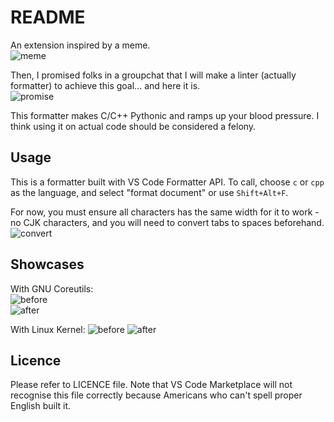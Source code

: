 # README

An extension inspired by a meme.  
![meme](https://dev.azure.com/axmmisaka-github/066f4776-f1d1-4a14-8191-c76c1ef48377/_apis/git/repositories/84f148da-18f5-47cb-99c8-6c50bb55f265/Items?path=/.attachments/image-9e75995b-68bb-4cf8-a2c0-87eafcb8949e.png&download=false&resolveLfs=true&%24format=octetStream&api-version=5.0-preview.1&sanitize=true&versionDescriptor.version=wikiMaster)  

Then, I promised folks in a groupchat that I will make a linter (actually formatter) to achieve this goal... and here it is.  
![promise](https://dev.azure.com/axmmisaka-github/066f4776-f1d1-4a14-8191-c76c1ef48377/_apis/git/repositories/84f148da-18f5-47cb-99c8-6c50bb55f265/Items?path=/.attachments/image-899979ed-bd21-4301-b8a2-e531b9356a3e.png&download=false&resolveLfs=true&%24format=octetStream&api-version=5.0-preview.1&sanitize=true&versionDescriptor.version=wikiMaster)  

This formatter makes C/C++ Pythonic and ramps up your blood pressure. I think using it on actual code should be considered a felony.

## Usage
This is a formatter built with VS Code Formatter API. To call, choose `c` or `cpp` as the language, and select "format document" or use `Shift+Alt+F`.


For now, you must ensure all characters has the same width for it to work - no CJK characters, and you will need to convert tabs to spaces beforehand.  
![convert](https://dev.azure.com/axmmisaka-github/066f4776-f1d1-4a14-8191-c76c1ef48377/_apis/git/repositories/84f148da-18f5-47cb-99c8-6c50bb55f265/Items?path=/.attachments/image-1d3bb338-f3cc-4918-bce4-a5c24a4d9a3e.png&download=false&resolveLfs=true&%24format=octetStream&api-version=5.0-preview.1&sanitize=true&versionDescriptor.version=wikiMaster)  

## Showcases
With GNU Coreutils:  
![before](https://dev.azure.com/axmmisaka-github/066f4776-f1d1-4a14-8191-c76c1ef48377/_apis/git/repositories/84f148da-18f5-47cb-99c8-6c50bb55f265/Items?path=/.attachments/image-11f78adb-100b-4490-a476-53e942e567a0.png&download=false&resolveLfs=true&%24format=octetStream&api-version=5.0-preview.1&sanitize=true&versionDescriptor.version=wikiMaster)  
![after](https://dev.azure.com/axmmisaka-github/066f4776-f1d1-4a14-8191-c76c1ef48377/_apis/git/repositories/84f148da-18f5-47cb-99c8-6c50bb55f265/Items?path=/.attachments/image-870deb1d-7b9b-4130-aadd-2afe81f83da1.png&download=false&resolveLfs=true&%24format=octetStream&api-version=5.0-preview.1&sanitize=true&versionDescriptor.version=wikiMaster)

With Linux Kernel:
![before](https://dev.azure.com/axmmisaka-github/066f4776-f1d1-4a14-8191-c76c1ef48377/_apis/git/repositories/84f148da-18f5-47cb-99c8-6c50bb55f265/Items?path=/.attachments/image-f1d55a43-3333-4329-b551-53bf66a6e3ff.png&download=false&resolveLfs=true&%24format=octetStream&api-version=5.0-preview.1&sanitize=true&versionDescriptor.version=wikiMaster)
![after](https://dev.azure.com/axmmisaka-github/066f4776-f1d1-4a14-8191-c76c1ef48377/_apis/git/repositories/84f148da-18f5-47cb-99c8-6c50bb55f265/Items?path=/.attachments/image-1881f24c-5a8a-4059-b979-4eb960049ab6.png&download=false&resolveLfs=true&%24format=octetStream&api-version=5.0-preview.1&sanitize=true&versionDescriptor.version=wikiMaster)

## Licence
Please refer to LICENCE file. Note that VS Code Marketplace will not recognise this file correctly because Americans who can't spell proper English built it.